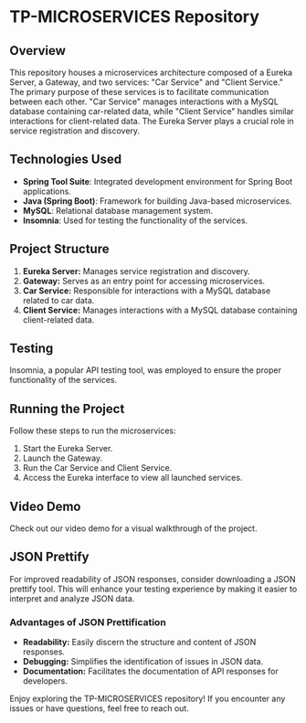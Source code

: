 # TP-MICROSERVICES Repository

## Overview

This repository houses a microservices architecture composed of a Eureka Server, a Gateway, and two services: "Car Service" and "Client Service." The primary purpose of these services is to facilitate communication between each other. "Car Service" manages interactions with a MySQL database containing car-related data, while "Client Service" handles similar interactions for client-related data. The Eureka Server plays a crucial role in service registration and discovery.

## Technologies Used

- **Spring Tool Suite**: Integrated development environment for Spring Boot applications.
- **Java (Spring Boot)**: Framework for building Java-based microservices.
- **MySQL**: Relational database management system.
- **Insomnia**: Used for testing the functionality of the services.

## Project Structure

1. **Eureka Server:** Manages service registration and discovery.
2. **Gateway:** Serves as an entry point for accessing microservices.
3. **Car Service:** Responsible for interactions with a MySQL database related to car data.
4. **Client Service:** Manages interactions with a MySQL database containing client-related data.

## Testing

Insomnia, a popular API testing tool, was employed to ensure the proper functionality of the services.

## Running the Project

Follow these steps to run the microservices:

1. Start the Eureka Server.
2. Launch the Gateway.
3. Run the Car Service and Client Service.
4. Access the Eureka interface to view all launched services.

## Video Demo

Check out our video demo for a visual walkthrough of the project.

## JSON Prettify

For improved readability of JSON responses, consider downloading a JSON prettify tool. This will enhance your testing experience by making it easier to interpret and analyze JSON data.

### Advantages of JSON Prettification

- **Readability:** Easily discern the structure and content of JSON responses.
- **Debugging:** Simplifies the identification of issues in JSON data.
- **Documentation:** Facilitates the documentation of API responses for developers.

Enjoy exploring the TP-MICROSERVICES repository! If you encounter any issues or have questions, feel free to reach out.
